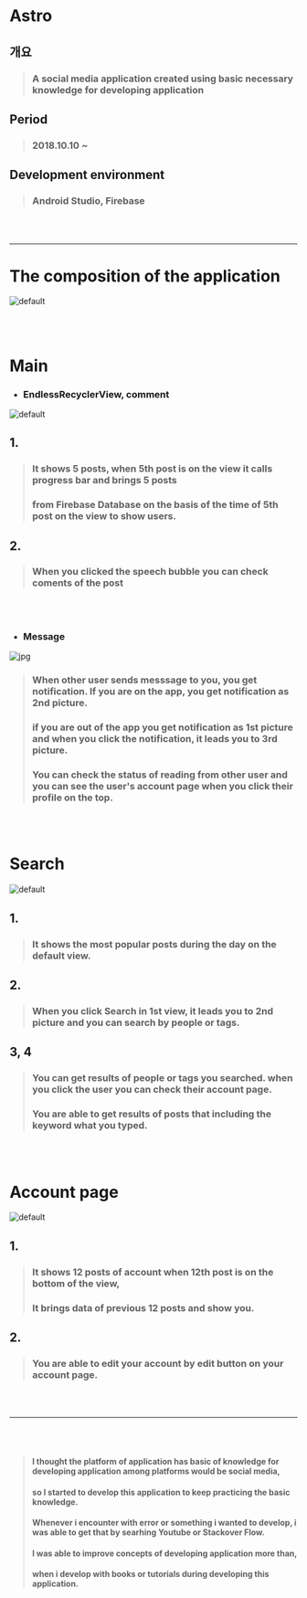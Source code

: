 # Astro
## 개요
> ### A social media application created using basic necessary knowledge for developing application
## Period
> ### 2018.10.10 ~
## Development environment 
> ### Android Studio, Firebase
<br /><br />
***

# The composition of the application
![default](https://user-images.githubusercontent.com/31762036/49153486-34e71b00-f359-11e8-9efe-b9486e137f79.jpg)

<br /><br />

# Main

- ### EndlessRecyclerView, comment
![default](https://user-images.githubusercontent.com/31762036/49206091-56491500-f3f4-11e8-85f2-f35e47c2a8e4.jpg)

## 1.
> ### It shows 5 posts, when 5th post is on the view it calls progress bar and brings 5 posts 
> ### from Firebase Database on the basis of the time of 5th post on the view to show users.
## 2.
> ### When you clicked the speech bubble you can check coments of the post
<br /><br />
- ### Message
![jpg](https://user-images.githubusercontent.com/31762036/49153610-960eee80-f359-11e8-93f7-6caa6fcf0b9d.jpg)

> ### When other user sends messsage to you, you get notification. If you are on the app, you get notification as 2nd picture.
> ### if you are out of the app you get notification as 1st picture and when you click the notification, it leads you to 3rd picture.
> ### You can check the status of reading from other user and you can see the user's account page when you click their profile on the top.

<br /><br />

# Search
![default](https://user-images.githubusercontent.com/31762036/49205357-1f71ff80-f3f2-11e8-8df1-852b6503de62.jpg)

## 1.
> ### It shows the most popular posts during the day on the default view.
## 2.
> ### When you click Search in 1st view, it leads you to 2nd picture and you can search by people or tags.
## 3, 4
> ### You can get results of people or tags you searched. when you click the user you can check their account page.
> ### You are able to get results of posts that including the keyword what you typed.

<br /><br />

# Account page
![default](https://user-images.githubusercontent.com/31762036/49207618-ca85b780-f3f8-11e8-961a-3be53137e2f2.jpg)

## 1.
> ### It shows 12 posts of account when 12th post is on the bottom of the view, 
> ### It brings data of previous 12 posts and show you.
## 2.
> ### You are able to edit your account by edit button on your account page.
<br /><br />
***
<br /><br />

> #### I thought the platform of application has basic of knowledge for developing application among platforms would be social media,
> #### so I started to develop this application to keep practicing the basic knowledge.
> #### Whenever i encounter with error or something i wanted to develop, i was able to get that by searhing Youtube or Stackover Flow.
> #### I was able to improve concepts of developing application more than, 
> #### when i develop with books or tutorials during developing this application. 
